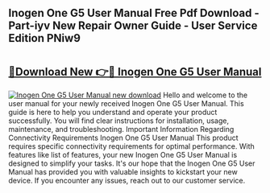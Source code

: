 ## Inogen One G5 User Manual Free Pdf Download - Part-iyv New Repair Owner Guide - User Service Edition PNiw9

# <h2><a href="http://bc38870.oget.top/?id=Inogen+One+G5+User+Manual">🔗Download New 👉🔴 Inogen One G5 User Manual</a></h2>

[![Inogen One G5 User Manual new download](https://i.imgur.com/5g1atiW.png)](http://bc38870.oget.top/?id=Inogen+One+G5+User+Manual)
Hello and welcome to the user manual for your newly received Inogen One G5 User Manual. This guide is here to help you understand and operate your product successfully. You will find clear instructions for installation, usage, maintenance, and troubleshooting. Important Information Regarding Connectivity Requirements Inogen One G5 User Manual This product requires specific connectivity requirements for optimal performance. With features like list of features, your new Inogen One G5 User Manual is designed to simplify your tasks. It's our hope that the Inogen One G5 User Manual has provided you with valuable insights to kickstart your new device. If you encounter any issues, reach out to our customer service.
